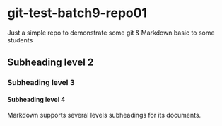 # git-test-batch9-repo01
Just a simple repo to demonstrate some git &amp; Markdown basic to some students

## Subheading level 2
### Subheading level 3
#### Subheading level 4

Markdown supports several levels subheadings for its documents. 
